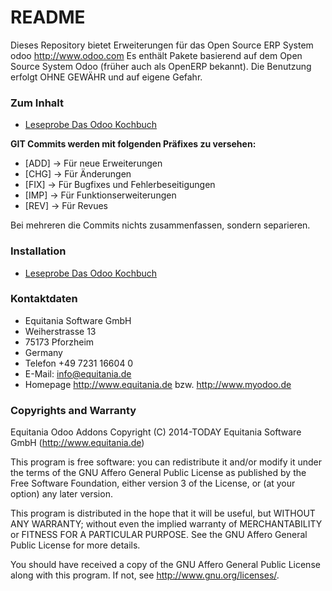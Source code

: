 # README #

Dieses Repository bietet Erweiterungen für das Open Source ERP System odoo http://www.odoo.com
Es enthält Pakete basierend auf dem Open Source System Odoo (früher auch als OpenERP bekannt). 
Die Benutzung erfolgt OHNE GEWÄHR und auf eigene Gefahr.

### Zum Inhalt ###

* [Leseprobe Das Odoo Kochbuch](https://leanpub.com/odoo-kochbuch/read#equitania)

**GIT Commits werden mit folgenden Präfixes zu versehen:**

* [ADD] -> Für neue Erweiterungen
* [CHG] -> Für Änderungen
* [FIX] -> Für Bugfixes und Fehlerbeseitigungen
* [IMP] -> Für Funktionserweiterungen
* [REV] -> Für Revues

Bei mehreren die Commits nichts zusammenfassen, sondern separieren.

### Installation ###

* [Leseprobe Das Odoo Kochbuch](https://leanpub.com/odoo-kochbuch/read)

### Kontaktdaten ###

* Equitania Software GmbH
* Weiherstrasse 13
* 75173 Pforzheim
* Germany
* Telefon +49 7231 16604 0
* E-Mail: info@equitania.de
* Homepage http://www.equitania.de bzw. http://www.myodoo.de

### Copyrights and Warranty ###

Equitania Odoo Addons 
Copyright (C) 2014-TODAY Equitania Software GmbH (http://www.equitania.de)

This program is free software: you can redistribute it and/or modify
it under the terms of the GNU Affero General Public License as
published by the Free Software Foundation, either version 3 of the
License, or (at your option) any later version.

This program is distributed in the hope that it will be useful,
but WITHOUT ANY WARRANTY; without even the implied warranty of
MERCHANTABILITY or FITNESS FOR A PARTICULAR PURPOSE.  See the
GNU Affero General Public License for more details.

You should have received a copy of the GNU Affero General Public License
along with this program.  If not, see <http://www.gnu.org/licenses/>.